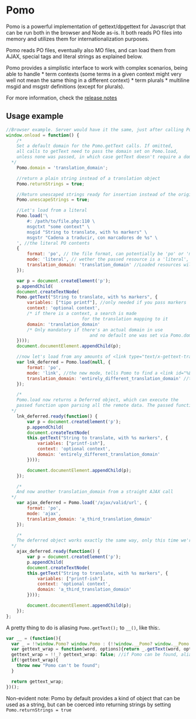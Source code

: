 Pomo
=====

  Pomo is a powerful implementation of gettext/dpgettext for Javascript that can be run both in the browser and Node as-is.
  It both reads PO files into memory and utilizes them  for internationalization purposes.
  
  Pomo reads PO files, eventually also MO files, and can load them from AJAX, special <link> tags and literal strings as explained below.
  
  Pomo provides a simplistic interface to work with complex scenarios, being able to handle
    * term contexts (some terms in a given context might very well not mean the same thing in a different context)
	* term plurals
	* multiline msgid and msgstr definitions (except for plurals).

  
  For more information, check the [release notes](RELEASE.md)

Usage example
-------

```Javascript
//Browser example. Server would have it the same, just after calling Pomo = require('./pomo.js')
window.onload = function() {
    /*
    Set a default domain for the Pomo.getText calls. If omitted,
    all calls to getText need to pass the domain set on Pomo.load,
    unless none was passed, in which case getText doesn't require a domain
  */
    Pomo.domain = 'translation_domain';

    //return a plain string instead of a translation object
    Pomo.returnStrings = true;

    //Return unescaped strings ready for insertion instead of the original literal escaped string
    Pomo.unescapeStrings = true;

    //Let's load from a literal
    Pomo.load('\
        #: /path/to/file.php:110 \
        msgctxt "some context" \
        msgid "String to translate, with %s markers" \
        msgstr "Cadena a traducir, con marcadores de %s" \
    ', //the literal PO contents
    {
        format: 'po', // the file format, can potentially be 'po' or 'mo'
        mode: 'literal', // wether the passed resource is a 'literal', a 'link' or a 'remote' file
        translation_domain: 'translation_domain' //Loaded resources will be put under this domain if set.
    });

    var p = document.createElement('p');
    p.appendChild(
    document.createTextNode(
    Pomo.getText("String to translate, with %s markers", {
        variables: ["tipo printf"], //only needed if you pass markers
        context: 'optional context',
        /* if there is a context, a search is made
                             for the translation mapping to it               */
        domain: 'translation_domain'
        /* Only mandatory if there's an actual domain in use
                                and no default one was set via Pomo.domain */
    })));
    document.documentElement.appendChild(p);

    //now let's load from any amounts of <link type="text/x-gettext-translation"/> you might have on the page
    var lnk_deferred = Pomo.load(null, {
        format: 'po',
        mode: 'link', //the new mode, tells Pomo to find a <link id="%LINK_ELEMENT_NAME%" and fetch it
        translation_domain: 'entirely_different_translation_domain' //this one we'll put in another translation_domain
    });

    /*
    Pomo.load now returns a Deferred object, which can execute the
    passed function upon parsing all the remote data. The passed function will have this = the Pomo instance
  */
    lnk_deferred.ready(function() {
        var p = document.createElement('p');
        p.appendChild(
        document.createTextNode(
        this.getText("String to translate, with %s markers", {
            variables: ["printf-ish"],
            context: 'optional context',
            domain: 'entirely_different_translation_domain'
        })));

        document.documentElement.appendChild(p);
    });

    /*
    And now another translation_domain from a straight AJAX call
  */
    var ajax_deferred = Pomo.load('/ajax/valid/url', {
        format: 'po',
        mode: 'ajax',
        translation_domain: 'a_third_translation_domain'
    });

    /*
    The deferred object works exactly the same way, only this time we're making use of the last loaded domain.
  */
    ajax_deferred.ready(function() {
        var p = document.createElement('p');
        p.appendChild(
        document.createTextNode(
        this.getText("String to translate, with %s markers", {
            variables: ["printf-ish"],
            context: 'optional context',
            domain: 'a_third_translation_domain'
        })));

        document.documentElement.appendChild(p);
    });
};
```

  A pretty thing to do is aliasing ```Pomo.getText();``` to ```__()```, like this:.

```Javascript
var __ = (function(){
  var _ = !!window.Pomo? window.Pomo : (!!window.__Pomo? window.__Pomo: false); //is Pomo there? get it
  var gettext_wrap = function(word, options){return _.getText(word, options)};  // aliases getText
  gettext_wrap = !!_? gettext_wrap: false; //if Pomo can be found, alias it
  if(!gettext_wrap){
    throw new "Pomo can't be found";
  }

  return gettext_wrap;
})();
```

  Non-evident note: Pomo by default provides a kind of object that can be used as a string, but can be coerced into returning
  strings by setting ```Pomo.returnStrings = true```
